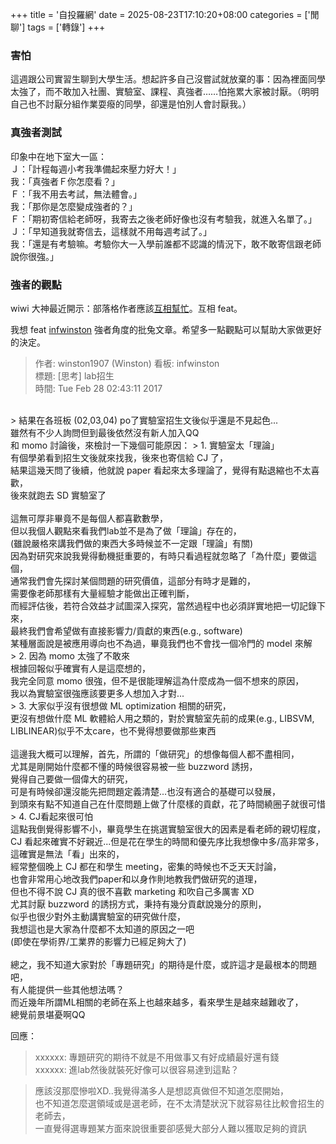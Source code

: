 +++
title = '自投羅網'
date = 2025-08-23T17:10:20+08:00
categories = ['閒聊']
tags = ['轉錄']
+++
### 害怕
這週跟公司實習生聊到大學生活。想起許多自己沒嘗試就放棄的事：因為裡面同學太強了，而不敢加入社團、實驗室、課程、真強者……怕拖累大家被討厭。（明明自己也不討厭分組作業耍癈的同學，卻還是怕別人會討厭我。）

### 真強者測試
印象中在地下室大一區：<br>
Ｊ：「計程每週小考我準備起來壓力好大！」<br>
我：「真強者Ｆ你怎麼看？」<br>
Ｆ：「我不用去考試，無法體會。」<br>
我：「那你是怎麼變成強者的？」<br>
Ｆ：「期初寄信給老師呀，我寄去之後老師好像也沒有考驗我，就進入名單了。」<br>
Ｊ：「早知道我就寄信去，這樣就不用每週考試了。」<br>
我：「還是有考驗嘛。考驗你大一入學前誰都不認識的情況下，敢不敢寄信跟老師說你很強。」

### 強者的觀點
wiwi 大神最近開示：部落格作者應該[互相幫忙](https://wiwi.blog/blog/blogroll/)。互相 feat。

我想 feat [infwinston](https://infwinston.github.io/) 強者角度的批兔文章。希望多一點觀點可以幫助大家做更好的決定。
> 作者: winston1907 (Winston) 看板: infwinston<br>
標題: [思考] lab招生<br>
時間: Tue Feb 28 02:43:11 2017<br>
<br>
> 結果在各班板 (02,03,04) po了實驗室招生文後似乎還是不見起色...<br>
雖然有不少人詢問但到最後依然沒有新人加入QQ<br>
和 momo 討論後，來檢討一下幾個可能原因：
> 1. 實驗室太「理論」<br>
有個學弟看到招生文後就來找我，後來也寄信給 CJ 了，<br>
結果這幾天問了後續，他就說 paper 看起來太多理論了，覺得有點退縮也不太喜歡，<br>
後來就跑去 SD 實驗室了<br><br>
這無可厚非畢竟不是每個人都喜歡數學，<br>
但以我個人觀點來看我們lab並不是為了做「理論」存在的，<br>
(雖說嚴格來講我們做的東西大多時候並不一定跟「理論」有關)<br>
因為對研究來說我覺得動機挺重要的，有時只看過程就忽略了「為什麼」要做這個，<br>
通常我們會先探討某個問題的研究價值，這部分有時才是難的，<br>
需要像老師那樣有大量經驗才能做出正確判斷，<br>
而經評估後，若符合效益才試圖深入探究，當然過程中也必須詳實地把一切記錄下來，<br>
最終我們會希望做有直接影響力/貢獻的東西(e.g., software)<br>
某種層面說是被應用導向也不為過，畢竟我們也不會找一個冷門的 model 來解<br>
> 2. 因為 momo 太強了不敢來<br>
根據回報似乎確實有人是這麼想的，<br>
我完全同意 momo 很強，但不是很能理解這為什麼成為一個不想來的原因，<br>
我以為實驗室很強應該要更多人想加入才對...<br>
> 3. 大家似乎沒有很想做 ML optimization 相關的研究，<br>
更沒有想做什麼 ML 軟體給人用之類的，對於實驗室先前的成果(e.g., LIBSVM,<br>
LIBLINEAR)似乎不太care，也不覺得想要做那些東西<br><br>
這邊我大概可以理解，首先，所謂的「做研究」的想像每個人都不盡相同，<br>
尤其是剛開始什麼都不懂的時候很容易被一些 buzzword 誘拐，<br>
覺得自己要做一個偉大的研究，<br>
可是有時候卻還沒能先把問題定義清楚...也沒有適合的基礎可以發展，<br>
到頭來有點不知道自己在什麼問題上做了什麼樣的貢獻，花了時間繞圈子就很可惜<br>
> 4. CJ看起來很可怕<br>
這點我倒覺得影響不小，畢竟學生在挑選實驗室很大的因素是看老師的親切程度，<br>
CJ 看起來確實不好親近...但是花在學生的時間和優先序比我想像中多/高非常多，<br>
這確實是無法「看」出來的，<br>
經常整個晚上 CJ 都在和學生 meeting，密集的時候也不乏天天討論，<br>
也會非常用心地改我們paper和以身作則地教我們做研究的道理，<br>
但也不得不說 CJ 真的很不喜歡 marketing 和吹自己多厲害 XD<br>
尤其討厭 buzzword 的誘拐方式，秉持有幾分貢獻說幾分的原則，<br>
似乎也很少對外主動講實驗室的研究做什麼，<br>
我想這也是大家為什麼都不太知道的原因之一吧<br>
(即使在學術界/工業界的影響力已經足夠大了)<br><br>
總之，我不知道大家對於「專題研究」的期待是什麼，或許這才是最根本的問題吧，<br>
有人能提供一些其他想法嗎？<br>
而近幾年所謂ML相關的老師在系上也越來越多，看來學生是越來越難收了，<br>
總覺前景堪憂啊QQ<br>

回應：
> xxxxxx: 專題研究的期待不就是不用做事又有好成績最好還有錢<br>
xxxxxx: 進lab然後就裝死好像可以很容易達到這點？<br>

> 應該沒那麼慘啦XD..我覺得滿多人是想認真做但不知道怎麼開始，<br>
也不知道怎麼選領域或是選老師，在不太清楚狀況下就容易往比較會招生的老師去，<br>
一直覺得選專題某方面來說很重要卻感覺大部分人難以獲取足夠的資訊<br>
